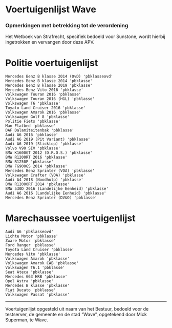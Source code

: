 # Voertuigenlijst Wave

### Opmerkingen met betrekking tot de verordening

Het Wetboek van Strafrecht, specifiek bedoeld voor Sunstone, wordt hierbij ingetrokken en vervangen door deze APV.

# Politie voertuigenlijst
    Mercedes Benz B klasse 2014 (OvD) 'pbklasseovd'
    Mercedes Benz B klasse 2014 'pbklasse'
    Mercedes Benz B klasse 2019 'pbklasse'
    Mercedes Benz Vito 2016 'pbklasse'
    Volkswagen Touran 2016 'pbklasse'
    Volkswagen Touran 2016 (HGL) 'pbklasse'
    Volkswagen T6 'pbklasse'
    Toyato Land Cruiser 2016 'pbklasse'
    Volkswagen Amarok 2016 'pbklasse'
    Volkswagen Golf 8 'pbklasse'
    Politie Fiets 'pbklasse'
    Man Flatbed 'pbklasse'
    DAF Dalamiteitenbak 'pbklasse'
    Audi A6 2016 'pbklasse'
    Audi A6 2019 (Pit Variant) 'pbklasse'
    Audi A6 2019 (Slicktop) 'pbklasse'
    Volvo V90 SIV 'pbklasse'
    BMW K1600GT 2012 (D.R.O.S.) 'pbklasse'
    BMW R1200RT 2016 'pbklasse'
    BMW R1250P 'pbklasse'
    BMW FG900GS 2014 'pbklasse'
    Mercedes Benz Sprinter (VOA) 'pbklasse'
    Volkswagen Crafter (VOA) 'pbklasse'
    Audi A4 2018 (Noodhulp) 'pbklasse'
    BMW R12000RT 2014 'pbklasse'
    BMW 530D 2016 (Landelijke Eenheid) 'pbklasse'
    Audi A6 2016 (Landelijke Eenheid) 'pbklasse'
    Mercedes Benz Sprinter (DV&O) 'pbklasse'

# Marechaussee voertuigenlijst
    Audi A6 'pbklasseovd'
    Lichte Motor 'pbklasse'
    Zware Motor 'pbklasse'
    Ford Ranger 'pbklasse'
    Toyota Land Cruiser 'pbklasse'
    Mercedes Vito 'pbklasse'
    Volkswagen Amarok 'pbklasse'
    Volkswagen Amarok CAB 'pbklasse'
    Volkswagen T6.1 'pbklasse'
    Seat Ateca 'pbklasse'
    Mercedes G63 HRB 'pbklasse'
    Opel Astra 'pbklasse'
    Mercedes B klasse 'pbklasse'
    Fiat Ducato 'pbklasse'
    Volkswagen Passat 'pbklasse'
    
---------------------
Voertuigenlijst opgesteld uit naam van het Bestuur, bedoeld voor de testserver, de gemeente en de stad “Wave”, opgetekend door Mick Superman, te Wave.
